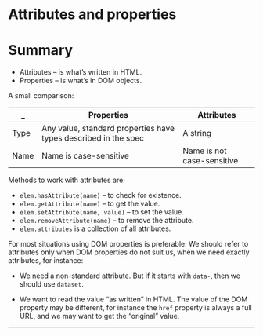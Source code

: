 # **Attributes and properties**

# Summary

- Attributes – is what’s written in HTML.
- Properties – is what’s in DOM objects.

A small comparison:


_ | Properties	| Attributes
-| ---------- | ----------
Type | Any value, standard properties have types described in the spec |	A string
Name | Name is case-sensitive	| Name is not case-sensitive

Methods to work with attributes are:

- `elem.hasAttribute(name)` – to check for existence.
- `elem.getAttribute(name)` – to get the value.
- `elem.setAttribute(name, value)` – to set the value.
- `elem.removeAttribute(name)` – to remove the attribute.
- `elem.attributes` is a collection of all attributes.

For most situations using DOM properties is preferable. We should refer to attributes only when DOM properties do not suit us, when we need exactly attributes, for instance:

 - We need a non-standard attribute. But if it starts with `data-`, then we should use `dataset`.

- We want to read the value “as written” in HTML. The value of the DOM property may be different, for instance the `href` property is always a full URL, and we may want to get the “original” value.

---

